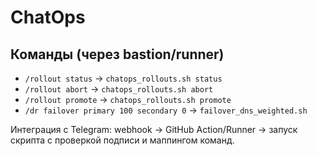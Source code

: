 # ChatOps

## Команды (через bastion/runner)
- `/rollout status` → `chatops_rollouts.sh status`
- `/rollout abort` → `chatops_rollouts.sh abort`
- `/rollout promote` → `chatops_rollouts.sh promote`
- `/dr failover primary 100 secondary 0` → `failover_dns_weighted.sh`

Интеграция с Telegram: webhook → GitHub Action/Runner → запуск скрипта с проверкой подписи и маппингом команд.
